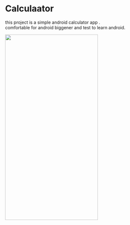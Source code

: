 # Calculaator
this project is a simple android calculator app .<br>
comfortable for android biggener and test to learn android.<br>

<img src="Calculaator/image app/Screenshot_1595780139.png" width="300" height="600" />
